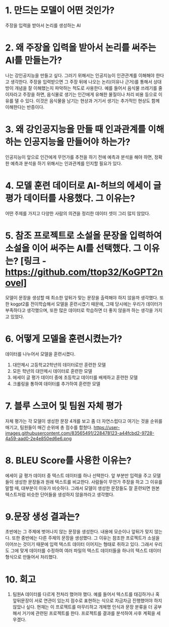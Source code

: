 # 1. 만드는 모델이 어떤 것인가?
주장을 입력을 받아서 논리를 생성하는 AI

# 2. 왜 주장을 입력을 받아서 논리를 써주는 AI를 만들는가?
나는 강인공지능을 만들고 싶다. 그러기 위해서는 인공지능이 인관관계를 이해해야 한다고 생각한다. 주장을 입력받으면 그 주장 뒤에 나오는 논리(이유나 근거)를 통해서 상대방이 개념을 잘 이해했는지 파악하는 척도로 사용한다. 예를 들어서 음식물 쓰레기를 줄이자라고 주장을 하면, 음식물로 생기는 인간에게 유해한 물질이나 처리 비용 등으로 이유를 댈 수 있다. 이것은 음식물을 남기는 현상과 거기서 생기는 추가적인 현상도 함께 이해한다는 반증이다.

# 3. 왜 강인공지능을 만들 때 인과관계를 이해하는 인공지능을 만들어야 하는가?
인공지능이 앞으로 인간에게 무언가를 추천을 하기 전에 예측과 분석을 해야 하면, 정확한 예측과 분석을 하기 위해서는 인과관계를 인지할 필요가 있다.

# 4. 모델 훈련 데이터로 AI-허브의 에세이 글 평가 데이터를 사용했다. 그 이유는?
어떤 주제를 가지고 다양한 사람의 의견을 정리한 데이터 셋이 그리 많지 않았다.

# 5. 참조 프로젝트로 소설을 문장을 입력하여 소설을 이어 써주는 AI를 선택했다. 그 이유는? [링크 - https://github.com/ttop32/KoGPT2novel]
모델이 문장을 생성할 때 최소한 앞뒤가 맞는 문장을 출력해야 하지 않을까 생각했다. 또한 kogpt2를 전이학습해서 모델을 훈련시켰기 때문에, 그때 당시에는 우리가 데이터가 부족하다고 생각했으며, 또한 많은 데이터로 학습하면 더 좋지 않을까 하는 생각을 가지고 있었다.

# 6. 어떻게 모델을 훈련시켰는가?
데이터를 나누어서 모델을 훈련시켰다. 
1) 대안제시 고등학교2학년의 데이터로만 훈련한 모델 
2) 모든 학년의 대안제시 데이터로 훈련한 모델 
3) 에세이 글 평가 데이터 중에 초등학교 데이터를 배제하고 훈련한 모델
4) 크롤링을 통하여 데이터를 추가하여 훈련한 모델

# 7. 블루 스코어 및 팀원 자체 평가
자체 평가는 각 모델이 생성한 문장 4개를 보고 좀 더 자연스럽다고 여기는 것을 순위를 매기고, 팀원들이 매긴 순위에 총 점수를 합쳤다.
https://user-images.githubusercontent.com/83565491/228478123-a44fcbd2-9728-4a59-aad0-2e4e850ed6e6.png


# 8. BLEU Score를 사용한 이유는?
에세이 글 평가 데이터 중 텍스트 데이터를 하나 선택한다. 앞 부분만 입력을 주고 모델들이 생성한 문장들과 원래 텍스트를 비교한다. 사람들이 무언가 주장을 하고 그 이유를 말할 때, 대부분이 이유가 비슷하다. 그래서 모델이 생성한 문장들도 잘 훈련되면 원본 텍스트처럼 비슷한 단어들을 생성하지 않을까라고 생각했다.

# 9.문장 생성 결과는?
초반에는 그 주제에 벗어나지 않는 문장을 생성한다. 내용에 모순이나 앞뒤가 맞지 않는다. 또한 중반에는 다른 주제의 문장을 생성했다. 그 이유는 참조한 프로젝트가 소설을 이어쓰는 것이기 때문에 입력 텍스트 데이터 이어지는 형태로 취하고 있다. 그래서 우리도 그에 맞게 데이터를 수정하여 여러 파일의 텍스트 데이터들을 하나의 텍스트 데이터 형식으로 만들어서 처리했다.

# 10. 회고
1) 팀원A
데이터를 다르게 전처리 했어야 했다. 예를 들어서 텍스트를 태깅하거나 혹 앞뒤문장이 서로 연관이 있는지 점수로 표현하는 식으로 차금차금 진행했어야 하지 않았나 싶다.
현재는 이 프로젝트를 마무리하고 개체명 인식과 문장 분류을 더 공부해서 거기에 관련된 프로젝트를 한다. 프로젝트를 결과를 분석하여 사후 계획을 세우겠다.
